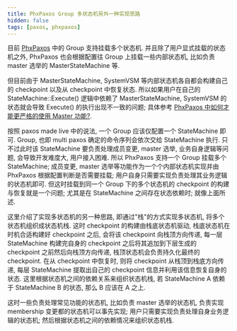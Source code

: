 ```yaml
---
title: PhxPaxos Group 多状态机另外一种实现思路
hidden: false
tags: [paxos, phxpaxos]
---
```


目前 [PhxPaxos](https://github.com/Tencent/phxpaxos) 中的 Group 支持挂载多个状态机. 并且除了用户显式挂载的状态机之外, PhxPaxos 也会根据配置往 Group 上挂载一些内部状态机, 比如负责 master 选举的 MasterStateMachine 等.

但目前由于 MasterStateMachine, SystemVSM 等内部状态机各自都会构建自己的 checkpoint 以及从 checkpoint 中恢复状态. 所以如果用户在自己的 StateMachine::Execute() 逻辑中依赖了 MasterStateMachine, SystemVSM 的状态就会导致 Execute() 的执行出现不一致的问题; 具体参考 [PhxPaxos 中如何才能更严格的使用 Master 功能?](https://github.com/Tencent/phxpaxos/issues/112).

按照 paxos made live 中的说法, 一个 Group 应该仅配置一个 StateMachine 即可. Group, 也即 multi paxos 确定的命令序列会依次交给 StateMachine 执行. 只不过此时该 StateMachine 要负责处理成员变更, master 选举, 业务自身逻辑等问题, 会导致开发难度大, 用户接入困难. 所以 PhxPaxos 支持一个 Group 挂载多个 StateMachine; 成员变更, master 选举等功能作为一个个内部状态机实现并由 PhxPaxos 根据配置判断是否需要挂载; 用户自身只需要实现负责处理其业务逻辑的状态机即可. 但这时挂载到同一个 Group 下的多个状态机的 checkpoint 的构建与恢复就是一个问题; 尤其是在 StateMachine 之间存在状态依赖时; 就像上面所述.

这里介绍了实现多状态机的另一种思路, 即通过"栈"的方式实现多状态机, 将多个状态机组织成状态机栈. 这时 checkpoint 的构建由栈底状态机驱动, 栈底状态机在时机合适构建好 checkpoint 之后, 会将该 checkpoint 向栈顶方向传递, 每一层 StateMachine 构建完自身的 checkpoint 之后将其追加到下层生成的 checkpoint 之前然后向栈顶方向传递, 栈顶状态机会负责持久化最终的 checkpoint. 在从 checkpoint 中恢复时, 则将 checkpoint 从栈顶到栈底方向传递, 每层 StateMachine 提取出自己的 checkpoint 信息并利用该信息恢复自身的状态. 这里根据状态机之间的依赖关系来组织状态机栈, 若 StateMachine A 依赖于 StateMachine B 的状态, 那么 B 应该在 A 之上.

这时一些负责处理常见功能的状态机, 比如负责 master 选举的状态机, 负责实现 membership 变更都的状态机可以事先实现; 用户只需要实现负责处理自身业务逻辑的状态机; 然后根据状态机之间的依赖情况来组织状态机栈.
